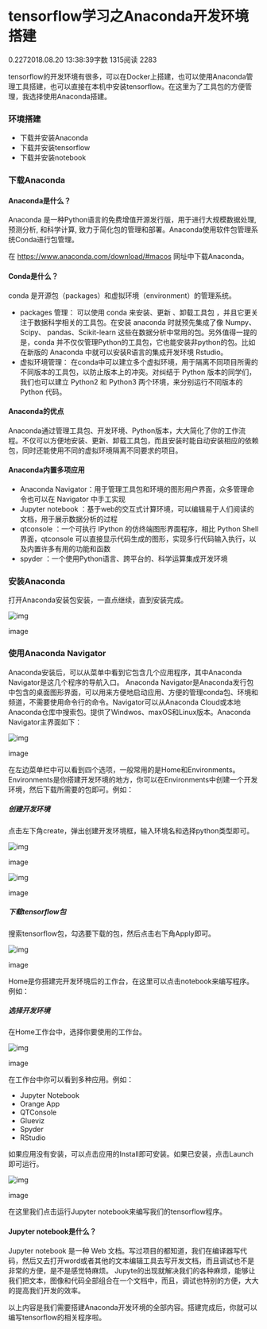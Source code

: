 # tensorflow学习之Anaconda开发环境搭建

0.2272018.08.20 13:38:39字数 1315阅读 2283

tensorflow的开发环境有很多，可以在Docker上搭建，也可以使用Anaconda管理工具搭建，也可以直接在本机中安装tensorflow。在这里为了工具包的方便管理，我选择使用Anaconda搭建。

### 环境搭建

- 下载并安装Anaconda
- 下载并安装tensorflow
- 下载并安装notebook

### 下载Anaconda

#### Anaconda是什么？

Anaconda 是一种Python语言的免费增值开源发行版，用于进行大规模数据处理, 预测分析, 和科学计算, 致力于简化包的管理和部署。Anaconda使用软件包管理系统Conda进行包管理。

在 https://www.anaconda.com/download/#macos 网址中下载Anaconda。

#### Conda是什么？

conda 是开源包（packages）和虚拟环境（environment）的管理系统。

- packages 管理： 可以使用 conda 来安装、更新 、卸载工具包 ，并且它更关注于数据科学相关的工具包。在安装 anaconda 时就预先集成了像 Numpy、Scipy、 pandas、Scikit-learn 这些在数据分析中常用的包。另外值得一提的是，conda 并不仅仅管理Python的工具包，它也能安装非python的包。比如在新版的 Anaconda 中就可以安装R语言的集成开发环境 Rstudio。
- 虚拟环境管理： 在conda中可以建立多个虚拟环境，用于隔离不同项目所需的不同版本的工具包，以防止版本上的冲突。对纠结于 Python 版本的同学们，我们也可以建立 Python2 和 Python3 两个环境，来分别运行不同版本的 Python 代码。

#### Anaconda的优点

Anaconda通过管理工具包、开发环境、Python版本，大大简化了你的工作流程。不仅可以方便地安装、更新、卸载工具包，而且安装时能自动安装相应的依赖包，同时还能使用不同的虚拟环境隔离不同要求的项目。

#### Anaconda内置多项应用

- Anaconda Navigator：用于管理工具包和环境的图形用户界面，众多管理命令也可以在 Navigator 中手工实现
- Jupyter notebook ：基于web的交互式计算环境，可以编辑易于人们阅读的文档，用于展示数据分析的过程
- qtconsole ：一个可执行 IPython 的仿终端图形界面程序，相比 Python Shell 界面，qtconsole 可以直接显示代码生成的图形，实现多行代码输入执行，以及内置许多有用的功能和函数
- spyder ：一个使用Python语言、跨平台的、科学运算集成开发环境

### 安装Anaconda

打开Anaconda安装包安装，一直点继续，直到安装完成。





![img](https://upload-images.jianshu.io/upload_images/6984486-d8c3844271544c16.jpg?imageMogr2/auto-orient/strip|imageView2/2/w/1200/format/webp)

image

### 使用Anaconda Navigator

Anaconda安装后，可以从菜单中看到它包含几个应用程序，其中Anaconda Navigator是这几个程序的导航入口。
Anaconda Navigator是Anaconda发行包中包含的桌面图形界面，可以用来方便地启动应用、方便的管理conda包、环境和频道，不需要使用命令行的命令。Navigator可以从Anaconda Cloud或本地Anaconda仓库中搜索包。提供了Windwos、maxOS和Linux版本。Anaconda Navigator主界面如下：





![img](https://upload-images.jianshu.io/upload_images/6984486-57a192ff9d667552.jpg?imageMogr2/auto-orient/strip|imageView2/2/w/1200/format/webp)

image

在左边菜单栏中可以看到四个选项，一般常用的是Home和Environments。Environments是你搭建开发环境的地方，你可以在Environments中创建一个开发环境，然后下载所需要的包即可。例如：

##### 创建开发环境

点击左下角create，弹出创建开发环境框，输入环境名和选择python类型即可。



![img](https://upload-images.jianshu.io/upload_images/6984486-59d3373db6198a61.jpg?imageMogr2/auto-orient/strip|imageView2/2/w/644/format/webp)

image





![img](https://upload-images.jianshu.io/upload_images/6984486-3721cb33ff640325.jpg?imageMogr2/auto-orient/strip|imageView2/2/w/1156/format/webp)

image

##### 下载tensorflow包

搜索tensorflow包，勾选要下载的包，然后点击右下角Apply即可。





![img](https://upload-images.jianshu.io/upload_images/6984486-50b085bf9d50ffba.jpg?imageMogr2/auto-orient/strip|imageView2/2/w/1200/format/webp)

image

Home是你搭建完开发环境后的工作台，在这里可以点击notebook来编写程序。例如：

##### 选择开发环境

在Home工作台中，选择你要使用的工作台。





![img](https://upload-images.jianshu.io/upload_images/6984486-d13a135f5cf47914.jpg?imageMogr2/auto-orient/strip|imageView2/2/w/1200/format/webp)

image

在工作台中你可以看到多种应用。例如：

- Jupyter Notebook
- Orange App
- QTConsole
- Glueviz
- Spyder
- RStudio

如果应用没有安装，可以点击应用的Install即可安装。如果已安装，点击Launch即可运行。





![img](https://upload-images.jianshu.io/upload_images/6984486-7919ab7ad51efc54.jpg?imageMogr2/auto-orient/strip|imageView2/2/w/1200/format/webp)

image

在这里我们点击运行Jupyter notebook来编写我们的tensorflow程序。

#### Jupyter notebook是什么？

Jupyter notebook 是一种 Web 文档。写过项目的都知道，我们在编译器写代码，然后又去打开word或者其他的文本编辑工具去写开发文档，而且调试也不是非常的方便，是不是感觉特麻烦。 Jupyte的出现就解决我们的各种麻烦，能够让我们把文本，图像和代码全部组合在一个文档中，而且，调试也特别的方便，大大的提高我们开发的效率。

以上内容是我们需要搭建Anaconda开发环境的全部内容。搭建完成后，你就可以编写tensorflow的相关程序啦。